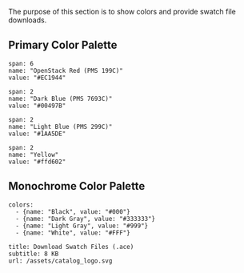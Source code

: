 The purpose of this section is to show colors and provide swatch file downloads. 

## Primary Color Palette

```color
span: 6
name: "OpenStack Red (PMS 199C)"
value: "#EC1944"
```

```color
span: 2
name: "Dark Blue (PMS 7693C)"
value: "#00497B"
```

```color
span: 2
name: "Light Blue (PMS 299C)"
value: "#1AA5DE"
```

```color
span: 2
name: "Yellow"
value: "#ffd602"
```
## Monochrome Color Palette

```color-palette
colors:
  - {name: "Black", value: "#000"}
  - {name: "Dark Gray", value: "#333333"}
  - {name: "Light Gray", value: "#999"}
  - {name: "White", value: "#FFF"}
```

```download
title: Download Swatch Files (.ace)
subtitle: 8 KB
url: /assets/catalog_logo.svg
```